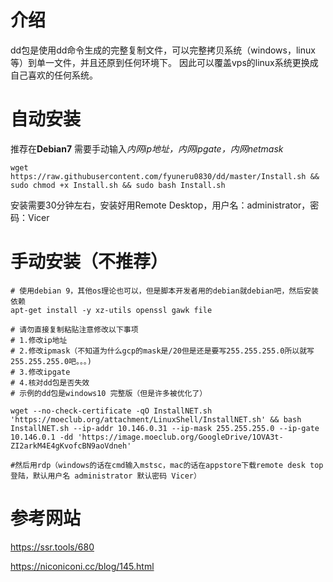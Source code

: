# 介绍
dd包是使用dd命令生成的完整复制文件，可以完整拷贝系统（windows，linux等）到单一文件，并且还原到任何环境下。
因此可以覆盖vps的linux系统更换成自己喜欢的任何系统。
# 自动安装
推荐在**Debian7**
需要手动输入*内网ip地址，内网ipgate，内网netmask*
```
wget https://raw.githubusercontent.com/fyuneru0830/dd/master/Install.sh && sudo chmod +x Install.sh && sudo bash Install.sh
```
安装需要30分钟左右，安装好用Remote Desktop，用户名：administrator，密码：Vicer
# 手动安装（不推荐）
```shell
# 使用debian 9，其他os理论也可以，但是脚本开发者用的debian就debian吧，然后安装依赖
apt-get install -y xz-utils openssl gawk file

# 请勿直接复制粘贴注意修改以下事项
# 1.修改ip地址
# 2.修改ipmask（不知道为什么gcp的mask是/20但是还是要写255.255.255.0所以就写255.255.255.0吧。。。)
# 3.修改ipgate
# 4.核对dd包是否失效
# 示例的dd包是windows10 完整版（但是许多被优化了）

wget --no-check-certificate -qO InstallNET.sh 'https://moeclub.org/attachment/LinuxShell/InstallNET.sh' && bash InstallNET.sh --ip-addr 10.146.0.31 --ip-mask 255.255.255.0 --ip-gate 10.146.0.1 -dd 'https://image.moeclub.org/GoogleDrive/1OVA3t-ZI2arkM4E4gKvofcBN9aoVdneh'

#然后用rdp（windows的话在cmd输入mstsc，mac的话在appstore下载remote desk top登陆，默认用户名 administrator 默认密码 Vicer）

```

# 参考网站

https://ssr.tools/680

https://niconiconi.cc/blog/145.html
